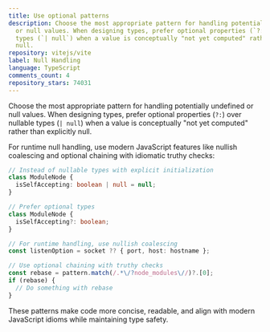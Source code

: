 ```yaml
---
title: Use optional patterns
description: Choose the most appropriate pattern for handling potentially undefined
  or null values. When designing types, prefer optional properties (`?:`) over nullable
  types (`| null`) when a value is conceptually "not yet computed" rather than explicitly
  null.
repository: vitejs/vite
label: Null Handling
language: TypeScript
comments_count: 4
repository_stars: 74031
---
```


Choose the most appropriate pattern for handling potentially undefined or null values. When designing types, prefer optional properties (`?:`) over nullable types (`| null`) when a value is conceptually "not yet computed" rather than explicitly null.

For runtime null handling, use modern JavaScript features like nullish coalescing and optional chaining with idiomatic truthy checks:

```typescript
// Instead of nullable types with explicit initialization
class ModuleNode {
  isSelfAccepting: boolean | null = null;
}

// Prefer optional types
class ModuleNode {
  isSelfAccepting?: boolean;
}

// For runtime handling, use nullish coalescing
const listenOption = socket ?? { port, host: hostname };

// Use optional chaining with truthy checks
const rebase = pattern.match(/.*\/?node_modules\//)?.[0];
if (rebase) {
  // Do something with rebase
}
```

These patterns make code more concise, readable, and align with modern JavaScript idioms while maintaining type safety.